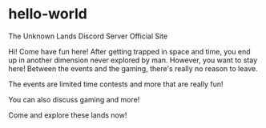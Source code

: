 # hello-world
The Unknown Lands Discord Server Official Site

Hi! Come have fun here!
After getting trapped in space and time, you end up in another dimension never explored by man. However, you want to stay here! Between the events and the gaming, there's really no reason to leave.

The events are limited time contests and more that are really fun!

You can also discuss gaming and more!

Come and explore these lands now! 
